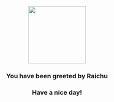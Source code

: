 <p align="center">
    <img src="https://raw.githubusercontent.com/PokeAPI/sprites/master/sprites/pokemon/26.png" width="150" height="150">
</p>
<h3 align="center">You have been greeted by  <b>Raichu</b></h3>
<h3 align="center">Have a nice day!</h3>
